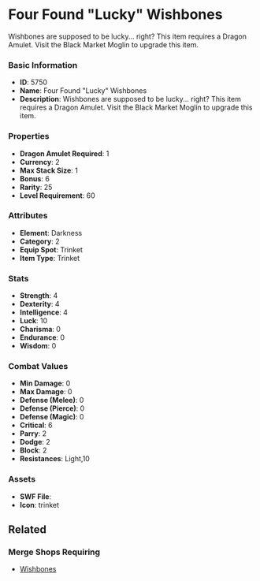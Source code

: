 # Four Found "Lucky" Wishbones

Wishbones are supposed to be lucky... right? This item requires a Dragon Amulet. Visit the Black Market Moglin to upgrade this item.

### Basic Information

- **ID**: 5750
- **Name**: Four Found &quot;Lucky&quot; Wishbones
- **Description**: Wishbones are supposed to be lucky... right? This item requires a Dragon Amulet. Visit the Black Market Moglin to upgrade this item.

### Properties

- **Dragon Amulet Required**: 1
- **Currency**: 2
- **Max Stack Size**: 1
- **Bonus**: 6
- **Rarity**: 25
- **Level Requirement**: 60

### Attributes

- **Element**: Darkness
- **Category**: 2
- **Equip Spot**: Trinket
- **Item Type**: Trinket

### Stats

- **Strength**: 4
- **Dexterity**: 4
- **Intelligence**: 4
- **Luck**: 10
- **Charisma**: 0
- **Endurance**: 0
- **Wisdom**: 0

### Combat Values

- **Min Damage**: 0
- **Max Damage**: 0
- **Defense (Melee)**: 0
- **Defense (Pierce)**: 0
- **Defense (Magic)**: 0
- **Critical**: 6
- **Parry**: 2
- **Dodge**: 2
- **Block**: 2
- **Resistances**: Light,10

### Assets

- **SWF File**: 
- **Icon**: trinket

## Related

### Merge Shops Requiring

- [Wishbones](../merge-shops/92-wishbones.md)

